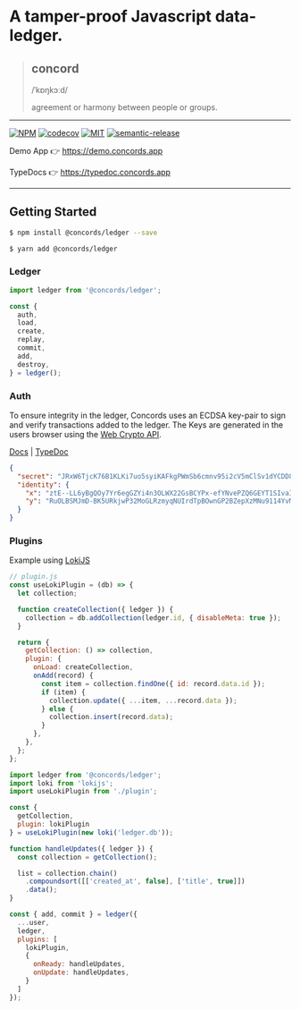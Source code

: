 # A tamper-proof Javascript data-ledger.

> ## concord
> /ˈkɒŋkɔːd/
>
> agreement or harmony between people or groups.

---
[![NPM](https://img.shields.io/npm/v/@concords/ledger)](https://www.npmjs.com/package/@concords/ledger)
[![codecov](https://codecov.io/gh/concords/ledger/branch/main/graph/badge.svg?token=YGJMR1YSMA)](https://codecov.io/gh/concords/ledger)
[![MIT](https://img.shields.io/github/license/concords/ledger)](https://github.com/concords/ledger/blob/main/COPYING)
[![semantic-release](https://img.shields.io/badge/%20%20%F0%9F%93%A6%F0%9F%9A%80-semantic--release-e10079.svg)](https://github.com/semantic-release/semantic-release)

Demo App 👉 https://demo.concords.app

TypeDocs 👉 https://typedoc.concords.app

----


## Getting Started

```bash
$ npm install @concords/ledger --save

$ yarn add @concords/ledger
```

### Ledger

```javascript
import ledger from '@concords/ledger';

const {
  auth,
  load,
  create,
  replay,
  commit,
  add,
  destroy,
} = ledger();
```

### Auth

To ensure integrity in the ledger, Concords uses an ECDSA key-pair to sign and verify transactions added to the ledger. The Keys are generated in the users browser using the [Web Crypto API](https://developer.mozilla.org/en-US/docs/Web/API/Web_Crypto_API).

[Docs](https://docs.concords.app/guide/identity.html) | [TypeDoc](https://typedoc.concords.app/modules/identity_src.html)

```JSON
{
  "secret": "JRxW6TjcK76B1KLKi7uo5syiKAFkgPWmSb6cmnv95i2cV5mClSv1dYCDD8uuYs3S",
  "identity": {
    "x": "ztE--LL6yBgQOy7Yr6egGZYi4n3OLWX22GsBCYPx-efYNvePZQ6GEYT1SIvaIgZA",
    "y": "RuOLBSMJmD-BK5URkjwP32MoGLRzmyqNUIrdTpBOwnGP2BZepXzMNu9114YvMOoG"
  }
}
```


### Plugins

Example using [LokiJS](https://github.com/techfort/LokiJS)

```javascript
// plugin.js
const useLokiPlugin = (db) => {
  let collection;

  function createCollection({ ledger }) {
    collection = db.addCollection(ledger.id, { disableMeta: true });
  }

  return {
    getCollection: () => collection,
    plugin: {
      onLoad: createCollection,
      onAdd(record) {
        const item = collection.findOne({ id: record.data.id });
        if (item) {
          collection.update({ ...item, ...record.data });
        } else {
          collection.insert(record.data);
        }
      },
    },
  };
};
```

```javascript
import ledger from '@concords/ledger';
import loki from 'lokijs';
import useLokiPlugin from './plugin';

const {
  getCollection,
  plugin: lokiPlugin
} = useLokiPlugin(new loki('ledger.db'));

function handleUpdates({ ledger }) {
  const collection = getCollection();

  list = collection.chain()
    .compoundsort([['created_at', false], ['title', true]])
    .data();
}

const { add, commit } = ledger({
  ...user,
  ledger,
  plugins: [
    lokiPlugin,
    {
      onReady: handleUpdates,
      onUpdate: handleUpdates,
    }
  ]
});
```